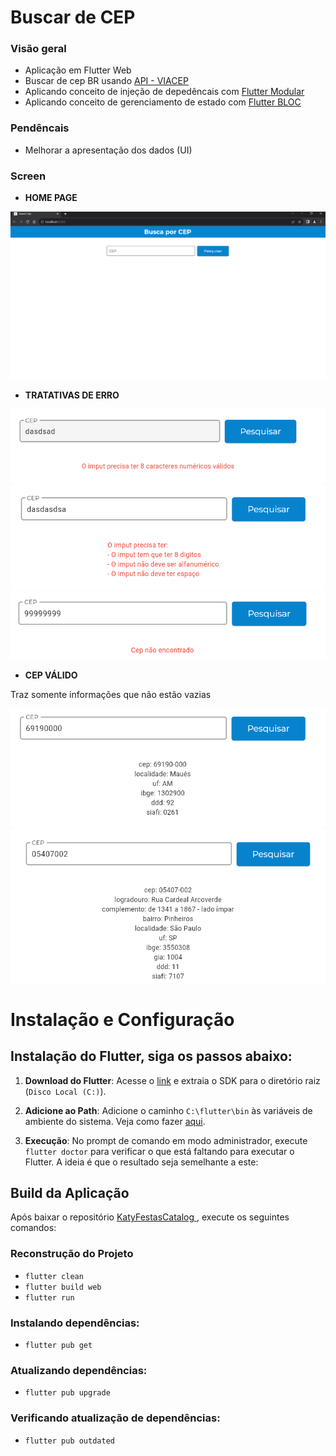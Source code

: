 # Buscar de CEP

### Visão geral
- Aplicação em Flutter Web
- Buscar de cep BR usando [API - VIACEP](https://viacep.com.br/)
- Aplicando conceito de injeção de depedêncais com [Flutter Modular](https://pub.dev/packages/flutter_modular)
- Aplicando conceito de gerenciamento de estado com [Flutter BLOC](https://pub.dev/packages/flutter_bloc/example)

### Pendêncais
- Melhorar a apresentação dos dados (UI)

### Screen
- **HOME PAGE**

![alt text](assets/images/doc/home_page.png)

- **TRATATIVAS DE ERRO**

![alt text](assets/images/doc/erro_one.png)
![alt text](assets/images/doc/erro_two.png)
![alt text](assets/images/doc/erro_three.png)

- **CEP VÁLIDO**

Traz somente informações que não estão vazias

![alt text](assets/images/doc/sucess_filter.png)
![alt text](assets/images/doc/sucess_all.png)

# Instalação e Configuração 

## Instalação do Flutter, siga os passos abaixo:

1. **Download do Flutter**: Acesse o [link](https://docs.flutter.dev/get-started/install/windows/desktop?tab=download) e extraia o SDK para o diretório raiz (`Disco Local (C:)`).

2. **Adicione ao Path**: Adicione o caminho `C:\flutter\bin` às variáveis de ambiente do sistema. Veja como fazer [aqui](https://support.microsoft.com/pt-br/topic/como-gerenciar-vari%C3%A1veis-de-ambiente-no-windows-xp-5bf6725b-655e-151c-0b55-9a8c9c7f747d#:~:text=Para%20exibir%20ou%20alterar%20vari%C3%A1veis,Clique%20em%20Vari%C3%A1veis%20de%20ambiente.).

3. **Execução**: No prompt de comando em modo administrador, execute `flutter doctor` para verificar o que está faltando para executar o Flutter. A ideia é que o resultado seja semelhante a este:

## Build da Aplicação

Após baixar o repositório [KatyFestasCatalog
](https://github.com/ClaudioMarzo/KatyFestasCatalog.git), execute os seguintes comandos:

### Reconstrução do Projeto
- `flutter clean`
- `flutter build web`
- `flutter run`

### Instalando dependências:
- `flutter pub get`

### Atualizando dependências:
- `flutter pub upgrade`

### Verificando atualização de dependências:
- `flutter pub outdated`

